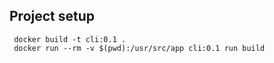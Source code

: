 ## Project setup
```shell
 docker build -t cli:0.1 . 
 docker run --rm -v $(pwd):/usr/src/app cli:0.1 run build
```
